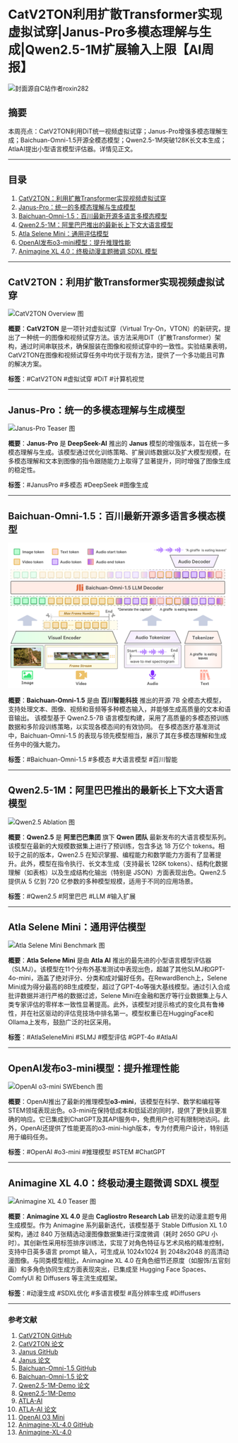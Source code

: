 # CatV2TON利用扩散Transformer实现虚拟试穿|Janus-Pro多模态理解与生成|Qwen2.5-1M扩展输入上限【AI周报】

![封面源自C站作者roxin282](https://image.civitai.com/xG1nkqKTMzGDvpLrqFT7WA/1b61e25e-d444-4ca5-9a95-4db03f2aafc8/anim=false,width=450/54073781.jpeg)

## 摘要  

本周亮点：CatV2TON利用DiT统一视频虚拟试穿；Janus-Pro增强多模态理解生成；Baichuan-Omni-1.5开源全模态模型；Qwen2.5-1M突破128K长文本生成；AtlaAI提出小型语言模型评估器。详情见正文。

---

## 目录

1. [CatV2TON：利用扩散Transformer实现视频虚拟试穿](#catv2ton利用扩散transformer实现视频虚拟试穿)  
2. [Janus-Pro：统一的多模态理解与生成模型](#janus-pro统一的多模态理解与生成模型)  
3. [Baichuan-Omni-1.5：百川最新开源多语言多模态模型](#baichuan-omni-15百川最新开源多语言多模态模型)  
4. [Qwen2.5-1M：阿里巴巴推出的最新长上下文大语言模型](#qwen25-1m阿里巴巴推出的最新长上下文大语言模型)  
5. [Atla Selene Mini：通用评估模型](#atla-selene-mini通用评估模型)  
6. [OpenAI发布o3-mini模型：提升推理性能](#openai发布o3-mini模型提升推理性能)  
7. [Animagine XL 4.0：终极动漫主题微调 SDXL 模型](#animagine-xl-40终极动漫主题微调-sdxl-模型)  

---

## CatV2TON：利用扩散Transformer实现视频虚拟试穿

![CatV2TON Overview 图](https://arxiv.org/html/2501.11325v1/x2.png)

**概要**：**CatV2TON** 是一项针对虚拟试穿（Virtual Try-On，VTON）的新研究，提出了一种统一的图像和视频试穿方法。该方法采用DiT（扩散Transformer）架构，通过时间串联技术，确保服装在图像和视频试穿中的一致性。实验结果表明，CatV2TON在图像和视频试穿任务中均优于现有方法，提供了一个多功能且可靠的解决方案。

**标签**：#CatV2TON #虚拟试穿 #DiT #计算机视觉

---

## Janus-Pro：统一的多模态理解与生成模型

![Janus-Pro Teaser 图](https://github.com/deepseek-ai/Janus/raw/main/images/teaser_januspro.png)

**概要**：**Janus-Pro** 是 **DeepSeek-AI** 推出的 **Janus** 模型的增强版本，旨在统一多模态理解与生成。该模型通过优化训练策略、扩展训练数据以及扩大模型规模，在多模态理解和文本到图像的指令跟随能力上取得了显著提升，同时增强了图像生成的稳定性。

**标签**：#JanusPro #多模态 #DeepSeek #图像生成

---

## Baichuan-Omni-1.5：百川最新开源多语言多模态模型

![Baichuan-Omni-1.5 Architecture  图](https://github.com/baichuan-inc/Baichuan-Omni-1.5/raw/main/assets/architecture.png)

**概要**：**Baichuan-Omni-1.5** 是由 **百川智能科技** 推出的开源 7B 全模态大模型，支持处理文本、图像、视频和音频等多种模态输入，并能够生成高质量的文本和语音输出。 该模型基于 Qwen2.5-7B 语言模型构建，采用了高质量的多模态预训练数据和多阶段训练策略，以实现各模态间的有效协同。 在多模态医疗基准测试中，Baichuan-Omni-1.5 的表现与领先模型相当，展示了其在多模态理解和生成任务中的强大能力。 

**标签**：#Baichuan-Omni-1.5 #多模态 #大语言模型 #百川智能

---

## Qwen2.5-1M：阿里巴巴推出的最新长上下文大语言模型

![Qwen2.5 Ablation 图](https://qianwen-res.oss-cn-beijing.aliyuncs.com/Qwen2.5-1M/dca_ablation.png#center)

**概要**：**Qwen2.5** 是 **阿里巴巴集团** 旗下 **Qwen 团队** 最新发布的大语言模型系列。该模型在最新的大规模数据集上进行了预训练，包含多达 18 万亿个 tokens。相较于之前的版本，Qwen2.5 在知识掌握、编程能力和数学能力方面有了显著提升。此外，模型在指令执行、长文本生成（支持最长 128K tokens）、结构化数据理解（如表格）以及生成结构化输出（特别是 JSON）方面表现出色。Qwen2.5 提供从 5 亿到 720 亿参数的多种模型规模，适用于不同的应用场景。

**标签**：#Qwen2.5 #阿里巴巴 #LLM #输入扩展

---

## Atla Selene Mini：通用评估模型

![Atla Selene Mini Benchmark 图](https://arxiv.org/html/2501.17195v1/extracted/6157738/figures/Fig1.png)

**概要**：**Atla Selene Mini** 是由 **Atla AI** 推出的最先进的小型语言模型评估器（SLMJ）。该模型在11个分布外基准测试中表现出色，超越了其他SLMJ和GPT-4o-mini，涵盖了绝对评分、分类和成对偏好任务。在RewardBench上，Selene Mini成为得分最高的8B生成模型，超过了GPT-4o等强大基线模型。通过引入合成批评数据并进行严格的数据过滤，Selene Mini在金融和医疗等行业数据集上与人类专家评估的零样本一致性显著提高。此外，该模型对提示格式的变化具有鲁棒性，并在社区驱动的评估竞技场中排名第一。模型权重已在HuggingFace和Ollama上发布，鼓励广泛的社区采用。

**标签**：#AtlaSeleneMini #SLMJ #模型评估 #GPT-4o #AtlaAI

---

## OpenAI发布o3-mini模型：提升推理性能

![OpenAI o3-mini SWEbench 图](https://images.ctfassets.net/kftzwdyauwt9/3ww3UedB0YdteOeII6yGKI/ae9c0e372f7a294ecc93b638fc958b07/SWE.png?w=2048&q=80&fm=webp)

**概要**：OpenAI推出了最新的推理模型**o3-mini**，该模型在科学、数学和编程等STEM领域表现出色。o3-mini在保持低成本和低延迟的同时，提供了更快且更准确的响应。它已集成到ChatGPT及其API服务中，免费用户也可有限制地访问。此外，OpenAI还提供了性能更高的o3-mini-high版本，专为付费用户设计，特别适用于编码任务。 

**标签**：#OpenAI #o3-mini #推理模型 #STEM #ChatGPT

---

## Animagine XL 4.0：终极动漫主题微调 SDXL 模型

![Animagine XL 4.0 Teaser 图](https://cdn-uploads.huggingface.co/production/uploads/6365c8dbf31ef76df4042821/_tsxjwf3VPu94xh9wJSbo.png)  

**概要**：**Animagine XL 4.0** 是由 **Cagliostro Research Lab** 研发的动漫主题专用生成模型。作为 Animagine 系列最新迭代，该模型基于 Stable Diffusion XL 1.0 架构，通过 840 万张精选动漫图像数据集进行深度微调（耗时 2650 GPU 小时）。其创新性采用标签排序训练法，实现了对角色特征与艺术风格的精准控制，支持中日英多语言 prompt 输入，可生成从 1024x1024 到 2048x2048 的高清动漫图像。与同类模型相比，Animagine XL 4.0 在角色细节还原度（如服饰/五官刻画）和多角色协同生成方面表现突出，已集成至 Hugging Face Spaces、ComfyUI 和 Diffusers 等主流生成框架。

**标签**：#动漫生成 #SDXL优化 #多语言模型 #高分辨率生成 #Diffusers

---

### **参考文献**  

1. [CatV2TON GitHub](https://github.com/Zheng-Chong/CatV2TON)  
2. [CatV2TON 论文](https://arxiv.org/html/2501.11325)  
3. [Janus GitHub](https://github.com/deepseek-ai/Janus)  
4. [Janus 论文](https://arxiv.org/html/2501.17811v1)  
5. [Baichuan-Omni-1.5 GitHub](https://github.com/baichuan-inc/Baichuan-Omni-1.5)  
6. [Baichuan-Omni-1.5 论文](https://arxiv.org/html/2501.15368v1)  
7. [Qwen2.5-1M-Demo 论文](https://arxiv.org/pdf/2501.15383)  
8. [Qwen2.5-1M-Demo](https://huggingface.co/spaces/Qwen/Qwen2.5-1M-Demo)  
9. [ATLA-AI](https://www.atla-ai.com/)  
10. [ATLA-AI 论文](https://arxiv.org/html/2501.17195)  
11. [OpenAI O3 Mini](https://openai.com/index/openai-o3-mini/)  
12. [Animagine-XL-4.0 GitHub](https://huggingface.co/cagliostrolab/animagine-xl-4.0)  
13. [Animagine-XL-4.0](https://huggingface.co/spaces/cagliostrolab/animagine-xl-4.0)  

